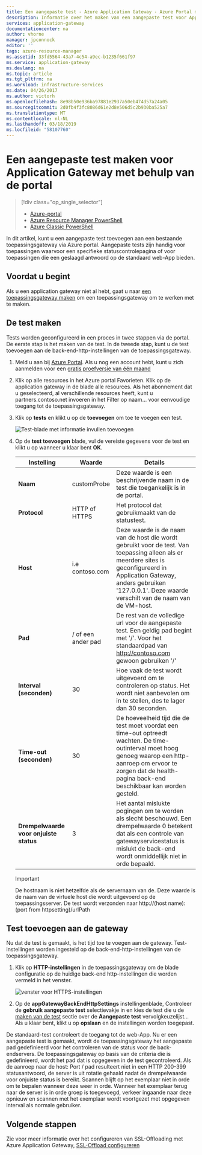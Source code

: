 ```yaml
---
title: Een aangepaste test - Azure Application Gateway - Azure Portal maken | Microsoft Docs
description: Informatie over het maken van een aangepaste test voor Application Gateway met behulp van de portal
services: application-gateway
documentationcenter: na
author: vhorne
manager: jpconnock
editor: ''
tags: azure-resource-manager
ms.assetid: 33fd5564-43a7-4c54-a9ec-b1235f661f97
ms.service: application-gateway
ms.devlang: na
ms.topic: article
ms.tgt_pltfrm: na
ms.workload: infrastructure-services
ms.date: 04/26/2017
ms.author: victorh
ms.openlocfilehash: 8e98b50e936ba97881e2937a50eb474d57a24a05
ms.sourcegitcommit: 2d0fb4f3fc8086d61e2d8e506d5c2b930ba525a7
ms.translationtype: MT
ms.contentlocale: nl-NL
ms.lasthandoff: 03/18/2019
ms.locfileid: "58107760"
---
```

# <a name="create-a-custom-probe-for-application-gateway-by-using-the-portal"></a>Een aangepaste test maken voor Application Gateway met behulp van de portal

> [!div class="op_single_selector"]
> * [Azure-portal](application-gateway-create-probe-portal.md)
> * [Azure Resource Manager PowerShell](application-gateway-create-probe-ps.md)
> * [Azure Classic PowerShell](application-gateway-create-probe-classic-ps.md)

In dit artikel, kunt u een aangepaste test toevoegen aan een bestaande toepassingsgateway via Azure portal. Aangepaste tests zijn handig voor toepassingen waarvoor een specifieke statuscontrolepagina of voor toepassingen die een geslaagd antwoord op de standaard web-App bieden.

## <a name="before-you-begin"></a>Voordat u begint

Als u een application gateway niet al hebt, gaat u naar [een toepassingsgateway maken](application-gateway-create-gateway-portal.md) om een toepassingsgateway om te werken met te maken.

## <a name="createprobe"></a>De test maken

Tests worden geconfigureerd in een proces in twee stappen via de portal. De eerste stap is het maken van de test. In de tweede stap, kunt u de test toevoegen aan de back-end-http-instellingen van de toepassingsgateway.

1. Meld u aan bij [Azure Portal](https://portal.azure.com). Als u nog een account hebt, kunt u zich aanmelden voor een [gratis proefversie van één maand](https://azure.microsoft.com/free)

1. Klik op alle resources in het Azure portal Favorieten. Klik op de application gateway in de blade alle resources. Als het abonnement dat u geselecteerd, al verschillende resources heeft, kunt u partners.contoso.net invoeren in het Filter op naam... voor eenvoudige toegang tot de toepassingsgateway.

1. Klik op **tests** en klikt u op de **toevoegen** om toe te voegen een test.

   ![Test-blade met informatie invullen toevoegen][1]

1. Op de **test toevoegen** blade, vul de vereiste gegevens voor de test en klikt u op wanneer u klaar bent **OK**.

   |**Instelling** | **Waarde** | **Details**|
   |---|---|---|
   |**Naam**|customProbe|Deze waarde is een beschrijvende naam in de test die toegankelijk is in de portal.|
   |**Protocol**|HTTP of HTTPS | Het protocol dat gebruikmaakt van de statustest.|
   |**Host**|i.e contoso.com|Deze waarde is de naam van de host die wordt gebruikt voor de test. Van toepassing alleen als er meerdere sites is geconfigureerd in Application Gateway, anders gebruiken '127.0.0.1'. Deze waarde verschilt van de naam van de VM-host.|
   |**Pad**|/ of een ander pad|De rest van de volledige url voor de aangepaste test. Een geldig pad begint met '/'. Voor het standaardpad van http://contoso.com gewoon gebruiken '/' |
   |**Interval (seconden)**|30|Hoe vaak de test wordt uitgevoerd om te controleren op status. Het wordt niet aanbevolen om in te stellen, des te lager dan 30 seconden.|
   |**Time-out (seconden)**|30|De hoeveelheid tijd die de test moet voordat een time-out optreedt wachten. De time-outinterval moet hoog genoeg waarop een http-aanroep om ervoor te zorgen dat de health-pagina back-end beschikbaar kan worden gesteld.|
   |**Drempelwaarde voor onjuiste status**|3|Het aantal mislukte pogingen om te worden als slecht beschouwd. Een drempelwaarde 0 betekent dat als een controle van gatewayservicestatus is mislukt de back-end wordt onmiddellijk niet in orde bepaald.|

   > [!IMPORTANT]
   > De hostnaam is niet hetzelfde als de servernaam van de. Deze waarde is de naam van de virtuele host die wordt uitgevoerd op de toepassingsserver. De test wordt verzonden naar http://(host name):(port from httpsetting)/urlPath

## <a name="add-probe-to-the-gateway"></a>Test toevoegen aan de gateway

Nu dat de test is gemaakt, is het tijd toe te voegen aan de gateway. Test-instellingen worden ingesteld op de back-end-http-instellingen van de toepassingsgateway.

1. Klik op **HTTP-instellingen** in de toepassingsgateway om de blade configuratie op de huidige back-end http-instellingen die worden vermeld in het venster.

   ![venster voor HTTPS-instellingen][2]

1. Op de **appGatewayBackEndHttpSettings** instellingenblade, Controleer de **gebruik aangepaste test** selectievakje in en kies de test die u de [maken van de test](#createprobe) sectie over de  **Aangepaste test** vervolgkeuzelijst...
   Als u klaar bent, klikt u op **opslaan** en de instellingen worden toegepast.

De standaard-test controleert de toegang tot de web-App. Nu er een aangepaste test is gemaakt, wordt de toepassingsgateway het aangepaste pad gedefinieerd voor het controleren van de status voor de back-endservers. De toepassingsgateway op basis van de criteria die is gedefinieerd, wordt het pad dat is opgegeven in de test gecontroleerd. Als de aanroep naar de host: Port / pad resulteert niet in een HTTP 200-399 statusantwoord, de server is uit rotatie gehaald nadat de drempelwaarde voor onjuiste status is bereikt. Scannen blijft op het exemplaar niet in orde om te bepalen wanneer deze weer in orde. Wanneer het exemplaar terug naar de server is in orde groep is toegevoegd, verkeer ingaande naar deze opnieuw en scannen met het exemplaar wordt voortgezet met opgegeven interval als normale gebruiker.

## <a name="next-steps"></a>Volgende stappen

Zie voor meer informatie over het configureren van SSL-Offloading met Azure Application Gateway, [SSL-Offload configureren](application-gateway-ssl-portal.md)

[1]: ./media/application-gateway-create-probe-portal/figure1.png
[2]: ./media/application-gateway-create-probe-portal/figure2.png

